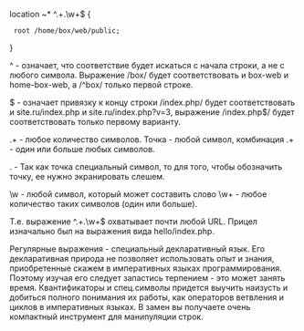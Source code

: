  location ~* ^.+\.\w+$ {

     root /home/box/web/public;

 }

^ - означает, что соответствие будет искаться с начала строки, а не с любого символа. 
Выражение /box/ будет соответствовать и box-web и home-box-web, а /^box/ только первой строке.

$ - означает привязку к концу строки /index\.php/ 
будет соответствовать и site.ru/index.php и site.ru/index.php?v=3, 
выражение /index\.php$/ будет соответствовать только первому варианту.

.+ - любое количество символов. Точка - любой символ, 
комбинация .+ - один или больше любых символов.

\. - Так как точка специальный символ, то для того, чтобы обозначить точку, ее нужно экранировать слешем.

\w - любой символ, который может составить слово \w+ - любое количество таких символов (один или больше).

Т.е. выражение ^.+\.\w+$ охватывает почти любой URL. Прицел изначально был на выражения вида hello/index.php.

Регулярные выражения - специальный декларативный язык. 
Его декларативная природа не позволяет использовать опыт и знания, 
приобретенные скажем в императивных языках программирования. Поэтому изучая его следует запастись терпением - это может занять время. Квантификаторы и спец.символы придется выучить наизусть и добиться полного понимания их работы, как операторов ветвления и циклов в императивных языках. В замен вы получаете очень компактный инструмент для манипуляции строк.
